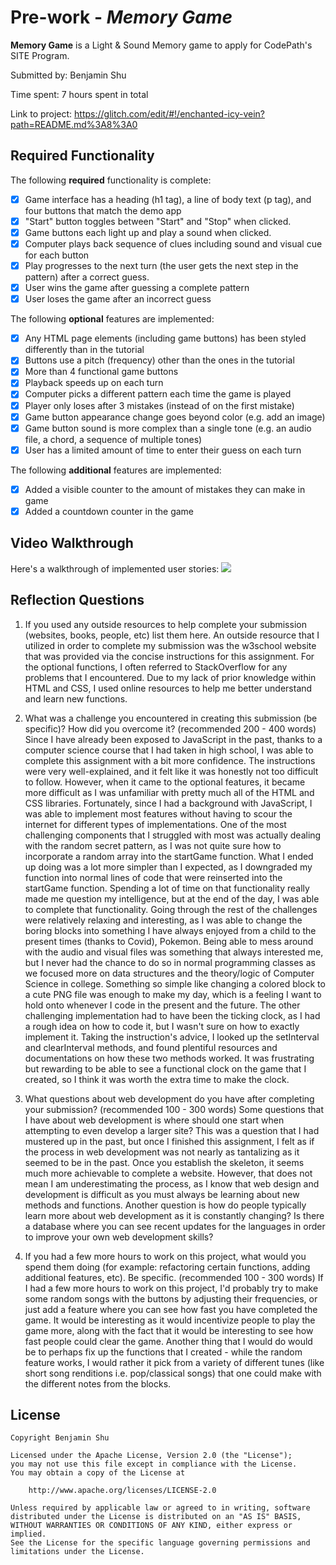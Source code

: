 # Pre-work - *Memory Game*

**Memory Game** is a Light & Sound Memory game to apply for CodePath's SITE Program. 

Submitted by: Benjamin Shu

Time spent: 7 hours spent in total

Link to project: https://glitch.com/edit/#!/enchanted-icy-vein?path=README.md%3A8%3A0

## Required Functionality

The following **required** functionality is complete:

* [x] Game interface has a heading (h1 tag), a line of body text (p tag), and four buttons that match the demo app
* [x] "Start" button toggles between "Start" and "Stop" when clicked. 
* [x] Game buttons each light up and play a sound when clicked. 
* [x] Computer plays back sequence of clues including sound and visual cue for each button
* [x] Play progresses to the next turn (the user gets the next step in the pattern) after a correct guess. 
* [x] User wins the game after guessing a complete pattern
* [x] User loses the game after an incorrect guess

The following **optional** features are implemented:

* [x] Any HTML page elements (including game buttons) has been styled differently than in the tutorial
* [x] Buttons use a pitch (frequency) other than the ones in the tutorial
* [x] More than 4 functional game buttons
* [x] Playback speeds up on each turn
* [x] Computer picks a different pattern each time the game is played
* [x] Player only loses after 3 mistakes (instead of on the first mistake)
* [x] Game button appearance change goes beyond color (e.g. add an image)
* [x] Game button sound is more complex than a single tone (e.g. an audio file, a chord, a sequence of multiple tones)
* [x] User has a limited amount of time to enter their guess on each turn

The following **additional** features are implemented:

- [x] Added a visible counter to the amount of mistakes they can make in game
- [x] Added a countdown counter in the game

## Video Walkthrough

Here's a walkthrough of implemented user stories:
![](https://recordit.co/yRNBGKoD3q)


## Reflection Questions
1. If you used any outside resources to help complete your submission (websites, books, people, etc) list them here. 
An outside resource that I utilized in order to complete my submission was the w3school website that was provided via the concise instructions for this assignment.
For the optional functions, I often referred to StackOverflow for any problems that I encountered. Due to my lack of prior knowledge within HTML and CSS, I used online
resources to help me better understand and learn new functions.

2. What was a challenge you encountered in creating this submission (be specific)? How did you overcome it? (recommended 200 - 400 words) 
Since I have already been exposed to JavaScript in the past, thanks to a computer science course that I had taken in high school, I was able to complete this assignment
with a bit more confidence. The instructions were very well-explained, and it felt like it was honestly not too difficult to follow. However, when it came to the optional features, 
it became more difficult as I was unfamiliar with pretty much all of the HTML and CSS libraries. Fortunately, since I had a background with JavaScript, I was able to implement most features
without having to scour the internet for different types of implementations. One of the most challenging components that I struggled with most was actually dealing with the random secret pattern,
as I was not quite sure how to incorporate a random array into the startGame function. What I ended up doing was a lot more simpler than I expected, as I downgraded my function into normal lines of code that 
were reinserted into the startGame function. Spending a lot of time on that functionality really made me question my intelligence, but at the end of the day, I was able to complete that 
functionality. Going through the rest of the challenges were relatively relaxing and interesting, as I was able to change the boring blocks into something I have always enjoyed from a child
to the present times (thanks to Covid), Pokemon. Being able to mess around with the audio and visual files was something that always interested me, but I never had the chance to do so in 
normal programming classes as we focused more on data structures and the theory/logic of Computer Science in college. Something so simple like changing a colored block to a cute PNG file was enough
to make my day, which is a feeling I want to hold onto whenever I code in the present and the future. The other challenging implementation had to have been the ticking clock, as I had a rough
idea on how to code it, but I wasn't sure on how to exactly implement it. Taking the instruction's advice, I looked up the setInterval and clearInterval methods, and found plentiful resources
and documentations on how these two methods worked. It was frustrating but rewarding to be able to see a functional clock on the game that I created, so I think it was worth the extra time to make
the clock.

3. What questions about web development do you have after completing your submission? (recommended 100 - 300 words) 
Some questions that I have about web development is where should one start when attempting to even develop a larger site? This was a question that I had mustered up in the past, but once I finished this assignment,
I felt as if the process in web development was not nearly as tantalizing as it seemed to be in the past. Once you establish the skeleton, it seems much more achievable to complete a website. However, that does not mean 
I am underestimating the process, as I know that web design and development is difficult as you must always be learning about new methods and functions. Another question is how do people typically learn more about web 
development as it is constantly changing? Is there a database where you can see recent updates for the languages in order to improve your own web development skills?

4. If you had a few more hours to work on this project, what would you spend them doing (for example: refactoring certain functions, adding additional features, etc). Be specific. (recommended 100 - 300 words) 
If I had a few more hours to work on this project, I'd probably try to make some random songs with the buttons by adjusting their frequencies, or just add a feature where you can see how fast you have completed 
the game. It would be interesting as it would incentivize people to play the game more, along with the fact that it would be interesting to see how fast people could clear the game. Another thing that I would do
would be to perhaps fix up the functions that I created - while the random feature works, I would rather it pick from a variety of different tunes (like short song renditions i.e. pop/classical songs) 
that one could make with the different notes from the blocks.



## License

    Copyright Benjamin Shu

    Licensed under the Apache License, Version 2.0 (the "License");
    you may not use this file except in compliance with the License.
    You may obtain a copy of the License at

        http://www.apache.org/licenses/LICENSE-2.0

    Unless required by applicable law or agreed to in writing, software
    distributed under the License is distributed on an "AS IS" BASIS,
    WITHOUT WARRANTIES OR CONDITIONS OF ANY KIND, either express or implied.
    See the License for the specific language governing permissions and
    limitations under the License.
